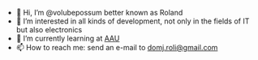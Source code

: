 - 👋 Hi, I’m @volubepossum better known as Roland 
- 👀 I’m interested in all kinds of development, not only in the fields of IT but also electronics
- 🌱 I’m currently learning at [AAU](https://www.en.aau.dk/education/bachelor/applied-industrial-electronics)
- 📫 How to reach me: send an e-mail to domj.roli@gmail.com

<!---
volubepossum/volubepossum is a ✨ special ✨ repository because its `README.md` (this file) appears on your GitHub profile.
You can click the Preview link to take a look at your changes.
--->
